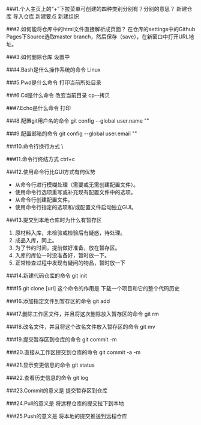 ###1.个人主页上的“+”下拉菜单可创建的四种类别分别有？分别的意思？
新建仓库  导入仓库   新建要点  新建组织
	
###2.如何能将仓库中的html文件直接解析成页面？
在仓库的settings中的Github Pages下Source选取master branch，然后保存（save），在新窗口中打开URL地址。
	
###3.如何删除仓库
设置中
	
###4.Bash是什么操作系统的命令
    Linux
	
###5.Pwd是什么命令
打印当前所处目录
	
###6.Cd是什么命令
改变当前目录  cp--拷贝
	
###7.Echo是什么命令
打印
	
###8.配置git用户名的命令
    git config --global user.name ""
	
###9.配置邮箱的命令
    git config --global user.email ""
	
###10.命令行换行方式
    \
	
###11.命令行终结方式
    ctrl+c
	
###12.使用命令行比GUI方式有何优势
* 从命令行进行模糊处理（需要或无需创建配置文件）。
* 使用命令行选项重写或补充现有配置文件中的选项。
* 从命令行创建配置文件。
* 使用命令行指定的选项和/或配置文件启动独立GUI。

###13.提交到本地仓库时为什么有暂存区
1. 原材料入库，未检验或检验后有疑惑，待处理。
2.  成品入库，同上。
3. 为了节约时间，提前做好准备，放在暂存区。
4. 入库的库位一时没准备好，暂时放一下。
5. 正常检查过程中发现有疑问的物品，暂时放一下


###14.新建代码仓库的命令
    git init
 	
###15.git clone [url] 这个命令的作用是
下载一个项目和它的整个代码历史
	
###16.添加指定文件到暂存区的命令
    git add
	
###17.删除工作区文件，并且将这次删除放入暂存区的命令
    git rm
	
###18.改名文件，并且将这个改名文件放入暂存区的命令
    git mv 
	
###19.提交暂存区到仓库的命令
    git commit -m
	
###20.直接从工作区提交到仓库的命令
    git commit -a -m
	
###21.显示变更信息的命令
    git status
	
###22.查看历史信息的命令
    git log
	
###23.Commit的意义是
提交暂存区到仓库
	
###24.Pull的意义是
将远程仓库的提交拉下到本地
	
###25.Push的意义是
 将本地的提交推送到远程仓库
 	
